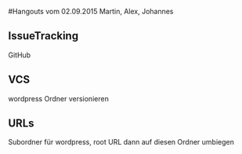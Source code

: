 #Hangouts vom 02.09.2015
Martin, Alex, Johannes


## IssueTracking
GitHub

## VCS
wordpress Ordner versionieren

## URLs
Subordner für wordpress, root URL dann auf diesen Ordner umbiegen